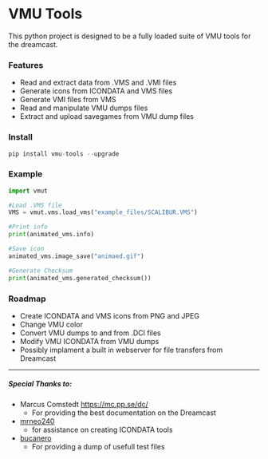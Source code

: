 
# VMU Tools

This python project is designed to be a fully loaded suite of VMU tools for the dreamcast.

### Features
* Read and extract data from .VMS and  .VMI files
* Generate icons from ICONDATA and VMS files
* Generate VMI files from VMS 
* Read and manipulate VMU dumps files
* Extract and upload savegames from VMU dump files

### Install 
``` python
pip install vmu-tools --upgrade
```

### Example
```python
import vmut

#Load .VMS file
VMS = vmut.vms.load_vms("example_files/SCALIBUR.VMS")  

#Print info
print(animated_vms.info)  

#Save icon
animated_vms.image_save("animaed.gif")  

#Generate Checksum
print(animated_vms.generated_checksum())
```




### Roadmap
* Create ICONDATA and VMS icons from PNG and JPEG
* Change VMU color
* Convert VMU dumps to and from .DCI files
* Modify VMU ICONDATA from VMU dumps
* Possibly implament a built in webserver for file transfers from Dreamcast




----
##### Special Thanks  to:
* Marcus Comstedt https://mc.pp.se/dc/
	* For providing the best documentation on the Dreamcast 
* [mrneo240](https://github.com/mrneo240)
	* for assistance on creating ICONDATA tools
*  [bucanero](https://github.com/bucanero)
	* For providing a dump of usefull test files
